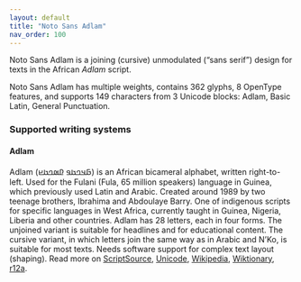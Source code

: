 ```yaml
---
layout: default
title: "Noto Sans Adlam"
nav_order: 100
---
```

Noto Sans Adlam is a joining (cursive) unmodulated (“sans serif”) design for texts in the African _Adlam_ script. 

Noto Sans Adlam has multiple weights, contains 362 glyphs, 8 OpenType features, and supports 149 characters from 3 Unicode blocks: Adlam, Basic Latin, General Punctuation.


### Supported writing systems


#### Adlam

Adlam (<span class='autonym'>𞤀𞤣𞤤𞤢𞤥 𞤆𞤵𞤤𞤢𞤪</span>) is an African bicameral alphabet, written right-to-left. Used for the Fulani (Fula, 65 million speakers) language in Guinea, which previously used Latin and Arabic. Created around 1989 by two teenage brothers, Ibrahima and Abdoulaye Barry. One of indigenous scripts for specific languages in West Africa, currently taught in Guinea, Nigeria, Liberia and other countries. Adlam has 28 letters, each in four forms. The unjoined variant is suitable for headlines and for educational content. The cursive variant, in which letters join the same way as in Arabic and N’Ko, is suitable for most texts. Needs software support for complex text layout (shaping). Read more on [ScriptSource](https://scriptsource.org/scr/Adlm), [Unicode](https://www.unicode.org/versions/Unicode13.0.0/ch19.pdf#G56860), [Wikipedia](https://en.wikipedia.org/wiki/ISO_15924:Adlm), [Wiktionary](https://en.wiktionary.org/wiki/Category:Adlam_script), [r12a](https://r12a.github.io/scripts/links?iso=Adlm).

